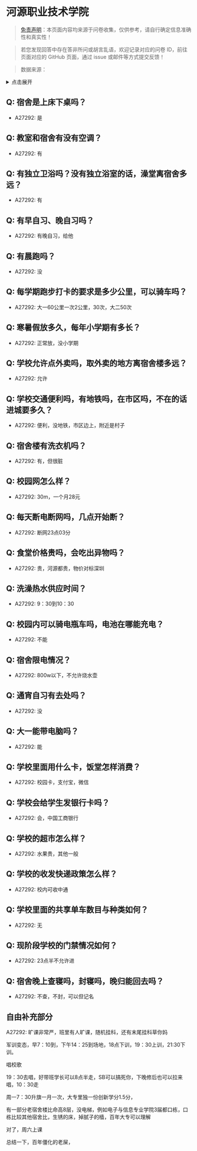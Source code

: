 # 河源职业技术学院

> [免责声明](https://colleges.chat/#_3)：本页面内容均来源于问卷收集，仅供参考，请自行确定信息准确性和真实性！

> 若您发现回答中存在答非所问或胡言乱语，欢迎记录对应的问卷 ID，前往页面对应的 GitHub 页面，通过 issue 或邮件等方式提交反馈！

> 数据来源：

<details><summary>点击展开</summary>
<ul>
<li>A27292: 匿名 (2024 年 11 月)</li>
</ul>
</details>

## Q: 宿舍是上床下桌吗？

- A27292: 是

## Q: 教室和宿舍有没有空调？

- A27292: 有

## Q: 有独立卫浴吗？没有独立浴室的话，澡堂离宿舍多远？

- A27292: 有

## Q: 有早自习、晚自习吗？

- A27292: 有晚自习，给他

## Q: 有晨跑吗？

- A27292: 没

## Q: 每学期跑步打卡的要求是多少公里，可以骑车吗？

- A27292: 大一60公里一次2公里，30次，大二50次

## Q: 寒暑假放多久，每年小学期有多长？

- A27292: 正常放，没小学期

## Q: 学校允许点外卖吗，取外卖的地方离宿舍楼多远？

- A27292: 允许

## Q: 学校交通便利吗，有地铁吗，在市区吗，不在的话进城要多久？

- A27292: 便利，没地铁，市区边上，附近是村子

## Q: 宿舍楼有洗衣机吗？

- A27292: 有，但很脏

## Q: 校园网怎么样？

- A27292: 30m，一个月28元

## Q: 每天断电断网吗，几点开始断？

- A27292: 断网23点03分

## Q: 食堂价格贵吗，会吃出异物吗？

- A27292: 贵，河源都贵，物价对标深圳

## Q: 洗澡热水供应时间？

- A27292: 9：30到10：30

## Q: 校园内可以骑电瓶车吗，电池在哪能充电？

- A27292: 不能

## Q: 宿舍限电情况？

- A27292: 800w以下，不允许烧水壶

## Q: 通宵自习有去处吗？

- A27292: 没

## Q: 大一能带电脑吗？

- A27292: 能

## Q: 学校里面用什么卡，饭堂怎样消费？

- A27292: 校园卡，支付宝，微信

## Q: 学校会给学生发银行卡吗？

- A27292: 会，中国工商银行

## Q: 学校的超市怎么样？

- A27292: 水果贵，其他一般

## Q: 学校的收发快递政策怎么样？

- A27292: 校内可收中通

## Q: 学校里面的共享单车数目与种类如何？

- A27292: 无

## Q: 现阶段学校的门禁情况如何？

- A27292: 23点半不允许进

## Q: 宿舍晚上查寝吗，封寝吗，晚归能回去吗？

- A27292: 不查，不封，可以但记名

## 自由补充部分

A27292: 旷课非常严，班里有人旷课，随机挂科，还有末尾挂科草你妈

军训变态，早7：10到，下午14：25到场地，18点下训，19：30上训，21:30下训。

唱校歌

19：30去唱，好带班学长可以8点半走，SB可以搞死你，下晚修后也可以拉来唱，10：30走

周一7：30升旗一月一次，大专里独一份创新学分1.5分，

有一部分老宿舍楼比命高8层，没电梯，例如电子与信息专业学院3届都口栋，口栋比较其他宿舍比，生锈的床，掉腻子的樯，百年大专可以理解

对了，周六上课

总结一下，百年僵化的老屎，